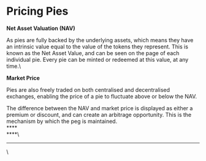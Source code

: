 # Pricing Pies

**Net Asset Valuation (NAV)**

As pies are fully backed by the underlying assets, which means they have an intrinsic value equal to the value of the tokens they represent. This is known as the Net Asset Value, and can be seen on the page of each individual pie. Every pie can be minted or redeemed at this value, at any time.\


**Market Price**

Pies are also freely traded on both centralised and decentralised exchanges, enabling the price of a pie to fluctuate above or below the NAV.&#x20;

The difference between the NAV and market price is displayed as either a premium or discount, and can create an arbitrage opportunity. This is the mechanism by which the peg is maintained.\
****\
****\
****

\
